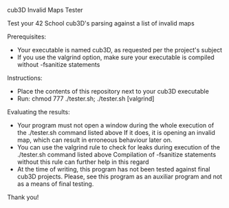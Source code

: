 cub3D Invalid Maps Tester

Test your 42 School cub3D's parsing against a list of invalid maps


Prerequisites:

- Your executable is named cub3D, as requested per the project's subject
- If you use the valgrind option, make sure your executable is compiled without -fsanitize statements


Instructions:

- Place the contents of this repository next to your cub3D executable
- Run: chmod 777 ./tester.sh; ./tester.sh [valgrind]


Evaluating the results:

- Your program must not open a window during the whole execution of the ./tester.sh command listed above
  If it does, it is opening an invalid map, which can result in erroneous behaviour later on.
- You can use the valgrind rule to check for leaks during execution of the ./tester.sh command listed above
  Compilation of -fsanitize statements without this rule can further help in this regard
- At the time of writing, this program has not been tested against final cub3D projects.
  Please, see this program as an auxiliar program and not as a means of final testing.

Thank you!
